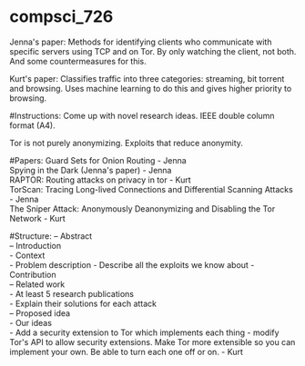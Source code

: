 # compsci_726
Jenna's paper: Methods for identifying clients who communicate with specific servers using TCP and on Tor. By only watching the client, not both. And some countermeasures for this.

Kurt's paper: Classifies traffic into three categories: streaming, bit torrent and browsing. Uses machine learning to do this and gives higher priority to browsing.

#Instructions:
Come up with novel research ideas.
IEEE double column format (A4).

Tor is not purely anonymizing. Exploits that reduce anonymity.

#Papers:
Guard Sets for Onion Routing  - Jenna  
Spying in the Dark (Jenna's paper) - Jenna   
RAPTOR: Routing attacks on privacy in tor - Kurt    
TorScan: Tracing Long-lived Connections and Differential Scanning Attacks  - Jenna  
The Sniper Attack: Anonymously Deanonymizing and Disabling the Tor Network   - Kurt  

#Structure:
– Abstract  
– Introduction  
	- Context  
	- Problem description 
		- Describe all the exploits we know about
	- Contribution  
– Related work  
	- At least 5 research publications  
	- Explain their solutions for each attack  
– Proposed idea  
	- Our ideas  
 	- Add a security extension to Tor which implements each thing - modify Tor's API to allow security extensions. Make Tor more extensible so you can implement your own. Be able to turn each one off or on. - Kurt  

